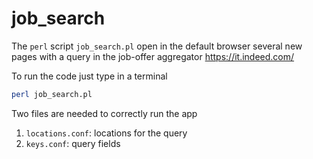 # job_search

The `perl` script `job_search.pl` open in the default browser several new pages with a query in the job-offer aggregator https://it.indeed.com/

To run the code just type in a terminal

```bash
perl job_search.pl
```

Two files are needed to correctly run the app
1. `locations.conf`: locations for the query
2. `keys.conf`: query fields
